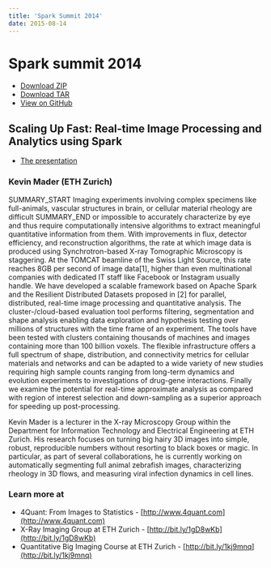 ```yaml
---
title: 'Spark Summit 2014'
date: 2015-08-14
---
```

# Spark summit 2014

* [Download ZIP](https://github.com/4Quant/spark-summit-2014-presentation/zipball/master)
* [Download TAR](https://github.com/4Quant/spark-summit-2014-presentation/tarball/master)
* [View on GitHub](https://github.com/4Quant/spark-summit-2014-presentation)

## Scaling Up Fast: Real-time Image Processing and Analytics using Spark

* [The presentation](/slides/ssPresentation.html)

### Kevin Mader (ETH Zurich)

SUMMARY_START Imaging experiments involving complex specimens like full-animals, vascular structures in brain, or cellular material rheology are difficult SUMMARY_END or impossible to accurately characterize by eye and thus require computationally intensive algorithms to extract meaningful quantitative information from them. With improvements in flux, detector efficiency, and reconstruction algorithms, the rate at which image data is produced using Synchrotron-based X-ray Tomographic Microscopy is staggering. At the TOMCAT beamline of the Swiss Light Source, this rate reaches 8GB per second of image data[1], higher than even multinational companies with dedicated IT staff like Facebook or Instagram usually handle. We have developed a scalable framework based on Apache Spark and the Resilient Distributed Datasets proposed in [2] for parallel, distributed, real-time image processing and quantitative analysis. The cluster-/cloud-based evaluation tool performs filtering, segmentation and shape analysis enabling data exploration and hypothesis testing over millions of structures with the time frame of an experiment. The tools have been tested with clusters containing thousands of machines and images containing more than 100 billion voxels. The flexible infrastructure offers a full spectrum of shape, distribution, and connectivity metrics for cellular materials and networks and can be adapted to a wide variety of new studies requiring high sample counts ranging from long-term dynamics and evolution experiments to investigations of drug-gene interactions. Finally we examine the potential for real-time approximate analysis as compared with region of interest selection and down-sampling as a superior approach for speeding up post-processing.

Kevin Mader is a lecturer in the X-ray Microscopy Group within the Department for Information Technology and Electrical Engineering at ETH Zurich. His research focuses on turning big hairy 3D images into simple, robust, reproducible numbers without resorting to black boxes or magic. In particular, as part of several collaborations, he is currently working on automatically segmenting full animal zebrafish images, characterizing rheology in 3D flows, and measuring viral infection dynamics in cell lines.

### Learn more at

* 4Quant: From Images to Statistics - [http://www.4quant.com](http://www.4quant.com)
* X-Ray Imaging Group at ETH Zurich - [http://bit.ly/1gD8wKb](http://bit.ly/1gD8wKb)
* Quantitative Big Imaging Course at ETH Zurich - [http://bit.ly/1kj9mnq](http://bit.ly/1kj9mnq)
